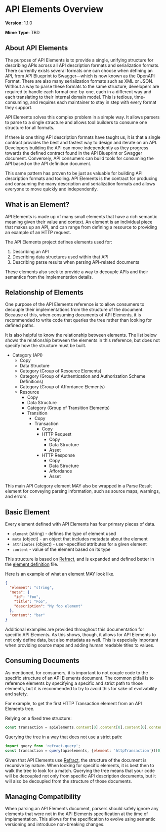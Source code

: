 # API Elements Overview

**Version**: 1.1.0

**Mime Type**: TBD

## About API Elements

The purpose of API Elements is to provide a single, unifying structure for describing APIs across all API description formats and serialization formats. There currently exists several formats one can choose when defining an API, from API Blueprint to Swagger—which is now known as the OpenAPI Format. There are also many serialization formats such as XML or JSON. Without a way to parse these formats to the same structure, developers are required to handle each format one-by-one, each in a different way and each translating to their internal domain model. This is tedious, time-consuming, and requires each maintainer to stay in step with every format they support.

API Elements solves this complex problem in a simple way. It allows parsers to parse to a single structure and allows tool builders to consume one structure for all formats.

If there is one thing API description formats have taught us, it is that a single contract provides the best and fastest way to design and iterate on an API. Developers building the API can move independently as they progress towards the defined contract found in the API Blueprint or Swagger document. Conversely, API consumers can build tools for consuming the API based on the API definition document.

This same pattern has proven to be just as valuable for building API description formats and tooling. API Elements is the contract for producing and consuming the many description and serialization formats and allows everyone to move quickly and independently.

## What is an Element?

API Elements is made up of many small elements that have a rich semantic meaning given their value and context. An element is an individual piece that makes up an API, and can range from defining a resource to providing an example of an HTTP request.

The API Elements project defines elements used for:

1. Describing an API
1. Describing data structures used within that API
1. Describing parse results when parsing API-related documents

These elements also seek to provide a way to decouple APIs and their semantics from the implementation details.

## Relationship of Elements

One purpose of the API Elements reference is to allow consumers to decouple their implementations from the structure of the document. Because of this, when consuming documents of API Elements, it is recommended to write code that queries the tree rather than looking for defined paths.

It is also helpful to know the relationship between elements. The list below shows the relationship between the elements in this reference, but does not specify how the structure must be built.

- Category (API)
    - Copy
    - Data Structure
    - Category (Group of Resource Elements)
    - Category (Group of Authentication and Authorization Scheme Definitions)
    - Category (Group of Affordance Elements)
    - Resource
        - Copy
        - Data Structure
        - Category (Group of Transition Elements)
        - Transition
            - Copy
            - Transaction
                - Copy
                - HTTP Request
                    - Copy
                    - Data Structure
                    - Asset
                - HTTP Response
                    - Copy
                    - Data Structure
                    - Affordance
                    - Asset

This main API Category element MAY also be wrapped in a Parse Result element for conveying parsing information, such as source maps, warnings, and errors.

## Basic Element

Every element defined with API Elements has four primary pieces of data.

- `element` (string) - defines the type of element used
- `meta` (object) - an object that includes metadata about the element
- `attributes` (object) - user-specified attributes for a given element
- `content` - value of the element based on its type

This structure is based on [Refract][], and is expanded and defined better in the [element definition](./element-definitions.md) file.

Here is an example of what an element MAY look like.

```json
{
  "element": "string",
  "meta": {
    "id": "foo",
    "title": "Foo",
    "description": "My foo element"
  },
  "content": "bar"
}
```

Additional examples are provided throughout this documentation for specific API Elements. As this shows, though, it allows for API Elements to not only define data, but also metadata as well. This is especially important when providing source maps and adding human readable titles to values.

## Consuming Documents

As mentioned, for consumers, it is important to not couple code to the specific structure of an API Elements document. The common pitfall is to reference elements by specifying a specific and strict path to those elements, but it is recommended to try to avoid this for sake of evolvability and safety.

For example, to get the first HTTP Transaction element from an API Elements tree.

Relying on a fixed tree structure:

```js
const transaction = apielements.content[0].content[0].content[0].content[0].content[0]
```

Querying the tree in a way that does not use a strict path:

```js
import query from 'refract-query';
const transaction = query(apielements, {element: 'httpTransaction'})[0];
```

Given that API Elements use [Refract][], the structure of the document is recursive by nature. When looking for specific elements, it is best then to walk the tree to look for a match. Querying the tree means that your code will be decoupled not only from specific API description documents, but it will also be decoupled from the structure of those documents.

## Managing Compatibility

When parsing an API Elements document, parsers should safely ignore any elements that were not in the API Elements specification at the time of implementation. This allows for the specification to evolve using semantic versioning and introduce non-breaking changes. 

[Refract]: https://github.com/refractproject/refract-spec/blob/master/refract-spec.md
[MSON]: https://github.com/apiaryio/mson
[RFC 2119]: https://datatracker.ietf.org/doc/rfc2119/
